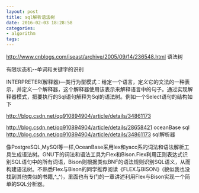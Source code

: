 ```yaml
---
layout: post
title: sql解析语法树
date: 2016-02-03 18:28:58
categories:
- algorithm
tags:
---
```


http://www.cnblogs.com/iseast/archive/2005/09/14/236548.html 语法树

有限状态机--单词和关键字的识别

 INTERPRETER(解释器)—类行为型模式：给定一个语言，定义它的文法的一种表示，并定义一个解释器，这个解释器使用该表示来解释语言中的句子。通过实现解释器模式，把要执行的Sql语句解释为Sql的语法树。例如一个Select语句的结构如下


http://blog.csdn.net/qq910894904/article/details/34861173

http://blog.csdn.net/qq910894904/article/details/28658421   oceanBase sql
http://blog.csdn.net/qq910894904/article/details/34861173   sql解析器

像PostgreSQL,MySQl等一样,OceanBase采用lex和yacc系的词法和语法解析工具生成语法树。GNU下的词法和语法工具为Flex和Bison.Flex利用正则表达式识别SQL语句中的所有词语，Bison则根据类似BNF的语法规则识别SQL语义，从而构建语法树。不熟悉Flex与Bison的同学推荐阅读《FLEX与BISON》(貌似我也没找到其他类似的书籍,^_^)，里面也有专门的一章讲述利用Flex与Bison实现一个简单的SQL分析器。
